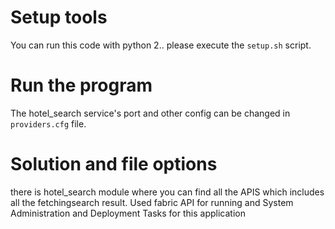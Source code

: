 # Setup tools
You can run this code with python 2.. please execute the `setup.sh` script.

# Run the program

The hotel_search service's port and other config can be changed in
`providers.cfg` file.

# Solution and file options
there is hotel_search module where you can find all the APIS which includes all the fetchingsearch result.
Used fabric API for running and System Administration and Deployment Tasks for this application
